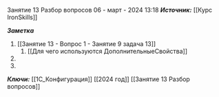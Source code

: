 
Занятие 13 Разбор вопросов
 06 - март - 2024  13:18 
***Источник:***  [[Курс IronSkills]] 

***Заметка*** 
1. [[Занятие 13 - Вопрос 1 - Занятие 9 задача 13]]
	1. [[Для чего используются ДополнительныеСвойства]]
2. 
3. 

***Ключи:*** [[1С_Конфигурация]] [[2024 год]]  [[Занятие 13 Разбор вопросов]]